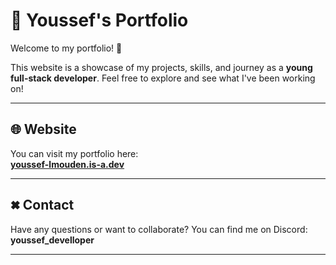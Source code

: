 # 🌟 Youssef's Portfolio

Welcome to my portfolio! 🚀

This website is a showcase of my projects, skills, and journey as a **young full-stack developer**. Feel free to explore and see what I've been working on!

---

## 🌐 Website

You can visit my portfolio here:  
**[youssef-lmouden.is-a.dev](http://youssef-lmouden.is-a.dev)**

---

## 🞮 Contact

Have any questions or want to collaborate? You can find me on Discord:  
**youssef_develloper**

---

